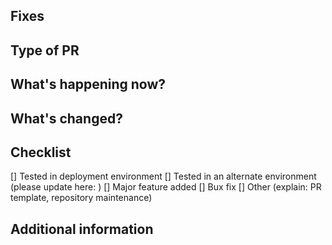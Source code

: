 ## Fixes

## Type of PR

## What's happening now?

## What's changed?

## Checklist
[] Tested in deployment environment
[] Tested in an alternate environment (please update here: )
[] Major feature added
[] Bux fix
[] Other (explain: PR template, repository maintenance)

## Additional information

